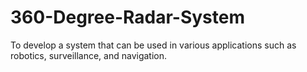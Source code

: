 # 360-Degree-Radar-System
To develop a system that can be used in various applications such as robotics, surveillance, and navigation.
